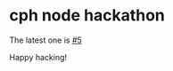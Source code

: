 # cph node hackathon

The latest one is [#5](https://github.com/cphnode/hackathon/tree/master/5)

Happy hacking!